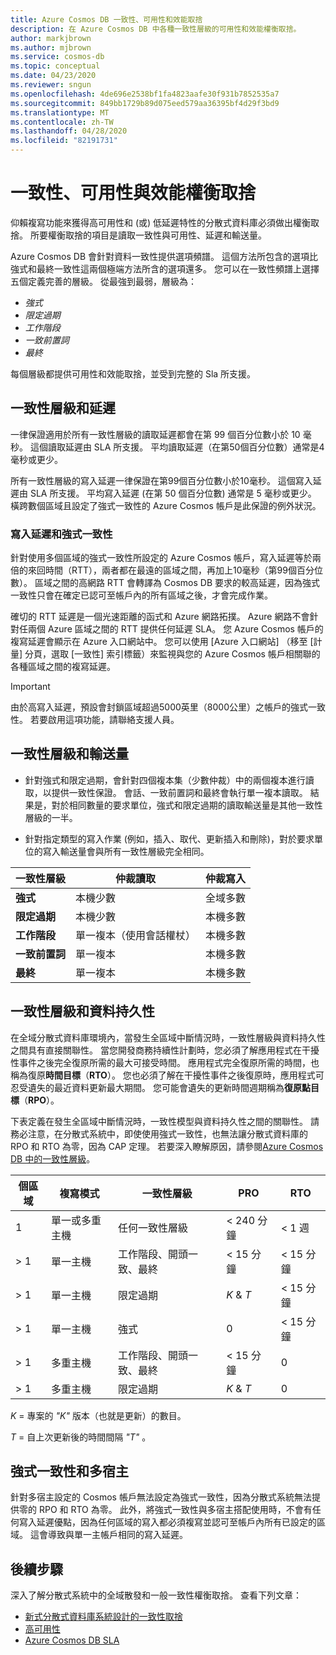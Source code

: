 ```yaml
---
title: Azure Cosmos DB 一致性、可用性和效能取捨
description: 在 Azure Cosmos DB 中各種一致性層級的可用性和效能權衡取捨。
author: markjbrown
ms.author: mjbrown
ms.service: cosmos-db
ms.topic: conceptual
ms.date: 04/23/2020
ms.reviewer: sngun
ms.openlocfilehash: 4de696e2538bf1fa4823aafe30f931b7852535a7
ms.sourcegitcommit: 849bb1729b89d075eed579aa36395bf4d29f3bd9
ms.translationtype: MT
ms.contentlocale: zh-TW
ms.lasthandoff: 04/28/2020
ms.locfileid: "82191731"
---
```

# <a name="consistency-availability-and-performance-tradeoffs"></a>一致性、可用性與效能權衡取捨

仰賴複寫功能來獲得高可用性和 (或) 低延遲特性的分散式資料庫必須做出權衡取捨。 所要權衡取捨的項目是讀取一致性與可用性、延遲和輸送量。

Azure Cosmos DB 會針對資料一致性提供選項頻譜。 這個方法所包含的選項比強式和最終一致性這兩個極端方法所含的選項還多。 您可以在一致性頻譜上選擇五個定義完善的層級。 從最強到最弱，層級為：

- *強式*
- *限定過期*
- *工作階段*
- *一致前置詞*
- *最終*

每個層級都提供可用性和效能取捨，並受到完整的 Sla 所支援。

## <a name="consistency-levels-and-latency"></a>一致性層級和延遲

一律保證適用於所有一致性層級的讀取延遲都會在第 99 個百分位數小於 10 毫秒。 這個讀取延遲由 SLA 所支援。 平均讀取延遲（在第50個百分位數）通常是4毫秒或更少。

所有一致性層級的寫入延遲一律保證在第99個百分位數小於10毫秒。 這個寫入延遲由 SLA 所支援。 平均寫入延遲 (在第 50 個百分位數) 通常是 5 毫秒或更少。 橫跨數個區域且設定了強式一致性的 Azure Cosmos 帳戶是此保證的例外狀況。

### <a name="write-latency-and-strong-consistency"></a>寫入延遲和強式一致性

針對使用多個區域的強式一致性所設定的 Azure Cosmos 帳戶，寫入延遲等於兩倍的來回時間（RTT），兩者都在最遠的區域之間，再加上10毫秒（第99個百分位數）。 區域之間的高網路 RTT 會轉譯為 Cosmos DB 要求的較高延遲，因為強式一致性只會在確定已認可至帳戶內的所有區域之後，才會完成作業。

確切的 RTT 延遲是一個光速距離的函式和 Azure 網路拓撲。 Azure 網路不會針對任兩個 Azure 區域之間的 RTT 提供任何延遲 SLA。 您 Azure Cosmos 帳戶的複寫延遲會顯示在 Azure 入口網站中。 您可以使用 [Azure 入口網站] （移至 [計量] 分頁，選取 [一致性] 索引標籤）來監視與您的 Azure Cosmos 帳戶相關聯的各種區域之間的複寫延遲。

> [!IMPORTANT]
> 由於高寫入延遲，預設會封鎖區域超過5000英里（8000公里）之帳戶的強式一致性。 若要啟用這項功能，請聯絡支援人員。

## <a name="consistency-levels-and-throughput"></a>一致性層級和輸送量

- 針對強式和限定過期，會針對四個複本集（少數仲裁）中的兩個複本進行讀取，以提供一致性保證。 會話、一致前置詞和最終會執行單一複本讀取。 結果是，對於相同數量的要求單位，強式和限定過期的讀取輸送量是其他一致性層級的一半。

- 針對指定類型的寫入作業 (例如，插入、取代、更新插入和刪除)，對於要求單位的寫入輸送量會與所有一致性層級完全相同。

|**一致性層級**|**仲裁讀取**|**仲裁寫入**|
|--|--|--|
|**強式**|本機少數|全域多數|
|**限定過期**|本機少數|本機多數|
|**工作階段**|單一複本（使用會話權杖）|本機多數|
|**一致前置詞**|單一複本|本機多數|
|**最終**|單一複本|本機多數|

## <a name="consistency-levels-and-data-durability"></a><a id="rto"></a>一致性層級和資料持久性

在全域分散式資料庫環境內，當發生全區域中斷情況時，一致性層級與資料持久性之間具有直接關聯性。 當您開發商務持續性計劃時，您必須了解應用程式在干擾性事件之後完全復原所需的最大可接受時間。 應用程式完全復原所需的時間，也稱為復原**時間目標**（**RTO**）。 您也必須了解在干擾性事件之後復原時，應用程式可忍受遺失的最近資料更新最大期間。 您可能會遺失的更新時間週期稱為**復原點目標**（**RPO**）。

下表定義在發生全區域中斷情況時，一致性模型與資料持久性之間的關聯性。 請務必注意，在分散式系統中，即使使用強式一致性，也無法讓分散式資料庫的 RPO 和 RTO 為零，因為 CAP 定理。 若要深入瞭解原因，請參閱[Azure Cosmos DB 中的一致性層級](consistency-levels.md)。

|**個區域**|**複寫模式**|**一致性層級**|**PRO**|**RTO**|
|---------|---------|---------|---------|---------|
|1|單一或多重主機|任何一致性層級|< 240 分鐘|< 1 週|
|> 1|單一主機|工作階段、開頭一致、最終|< 15 分鐘|< 15 分鐘|
|> 1|單一主機|限定過期|*K* & *T*|< 15 分鐘|
|> 1|單一主機|強式|0|< 15 分鐘|
|> 1|多重主機|工作階段、開頭一致、最終|< 15 分鐘|0|
|> 1|多重主機|限定過期|*K* & *T*|0|

*K* = 專案的 *"K"* 版本（也就是更新）的數目。

*T* = 自上次更新後的時間間隔 *"T"* 。

## <a name="strong-consistency-and-multi-master"></a>強式一致性和多宿主

針對多宿主設定的 Cosmos 帳戶無法設定為強式一致性，因為分散式系統無法提供零的 RPO 和 RTO 為零。 此外，將強式一致性與多宿主搭配使用時，不會有任何寫入延遲優點，因為任何區域的寫入都必須複寫並認可至帳戶內所有已設定的區域。 這會導致與單一主帳戶相同的寫入延遲。

## <a name="next-steps"></a>後續步驟

深入了解分散式系統中的全域散發和一般一致性權衡取捨。 查看下列文章：

- [新式分散式資料庫系統設計的一致性取捨](https://www.computer.org/csdl/magazine/co/2012/02/mco2012020037/13rRUxjyX7k)
- [高可用性](high-availability.md)
- [Azure Cosmos DB SLA](https://azure.microsoft.com/support/legal/sla/cosmos-db/v1_2/)
